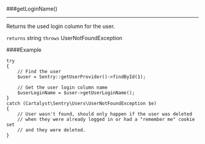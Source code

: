 <a id="getLoginName"></a>
###getLoginName()

----------

Returns the used login column for the user.

`returns` string
`throws`  UserNotFoundException

####Example

	try
	{
		// Find the user
		$user = Sentry::getUserProvider()->findById(1);

		// Get the user login column name
		$userLoginName = $user->getUserLoginName();
	}
	catch (Cartalyst\Sentry\Users\UserNotFoundException $e)
	{
		// User wasn't found, should only happen if the user was deleted
		// when they were already logged in or had a "remember me" cookie set
		// and they were deleted.
	}
